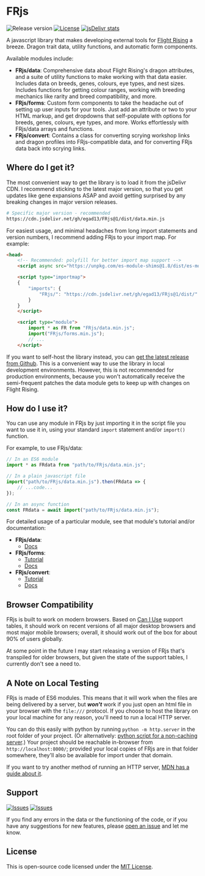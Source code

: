 # FRjs

![Release version][badge_release_version] [![License][badge_license]][link_license] [![jsDelivr stats][badge_jsdelivr]][link_jsdelivr]

 A javascript library that makes developing external tools for [Flight Rising](https://www1.flightrising.com/) a breeze. Dragon trait data, utility functions, and automatic form components.

Available modules include:

- **FRjs/data**: Comprehensive data about Flight Rising's dragon attributes, and a suite of utility functions to make working with that data easier. Includes data on breeds, genes, colours, eye types, and nest sizes. Includes functions for getting colour ranges, working with breeding mechanics like rarity and breed compatibility, and more.
- **FRjs/forms**: Custom form components to take the headache out of setting up user inputs for your tools. Just add an attribute or two to your HTML markup, and get dropdowns that self-populate with options for breeds, genes, colours, eye types, and more. Works effortlessly with FRjs/data arrays and functions.
- **FRjs/convert**: Contains a class for converting scrying workshop links and dragon profiles into FRjs-compatible data, and for converting FRjs data back into scrying links.

## Where do I get it?

The most convenient way to get the library is to load it from the jsDelivr CDN. I recommend sticking to the latest major version, so that you get updates like gene expansions ASAP and avoid getting surprised by any breaking changes in major version releases.
```bash
# Specific major version - recommended
https://cdn.jsdelivr.net/gh/egad13/FRjs@1/dist/data.min.js
```

For easiest usage, and minimal headaches from long import statements and version numbers, I recommend adding FRjs to your import map. For example:
```html
<head>
	<!-- Recommended: polyfill for better import map support -->
	<script async src="https://unpkg.com/es-module-shims@1.8/dist/es-module-shims.js"></script>

	<script type="importmap">
	{
		"imports": {
			"FRjs/": "https://cdn.jsdelivr.net/gh/egad13/FRjs@1/dist/"
		}
	}
	</script>

	<script type="module">
		import * as FR from "FRjs/data.min.js";
		import("FRjs/forms.min.js");
		// ...
	</script>
```

If you want to self-host the library instead, you can [get the latest release from Github](https://github.com/egad13/FRjs/releases/latest). This is a convenient way to use the library in local development environments. However, this is not recommended for production environments, because you won't automatically receive the semi-frequent patches the data module gets to keep up with changes on Flight Rising.

## How do I use it?

You can use any module in FRjs by just importing it in the script file you want to use it in, using your standard `import` statement and/or `import()` function.

For example, to use FRjs/data:
```js
// In an ES6 module
import * as FRdata from "path/to/FRjs/data.min.js";

// In a plain javascript file
import("path/to/FRjs/data.min.js").then(FRdata => {
    // ...code...
});

// In an async function
const FRdata = await import("path/to/FRjs/data.min.js");
```

For detailed usage of a particular module, see that module's tutorial and/or documentation:

- **FRjs/data**:
  - [Docs](https://egad13.github.io/FRjs/docs/module-FRjs_data.html)
- **FRjs/forms**:
  - [Tutorial](https://egad13.github.io/FRjs/tutorial-02-fr-forms.html)
  - [Docs](https://egad13.github.io/FRjs/docs/module-FRjs_forms.html)
- **FRjs/convert**:
  - [Tutorial](https://egad13.github.io/FRjs/tutorial-07-fr-convert.html)
  - [Docs](https://egad13.github.io/FRjs/docs/module-FRjs_convert.DragonTraits.html)

## Browser Compatibility

FRjs is built to work on modern browsers. Based on [Can I Use](http://caniuse.com) support tables, it should work on recent versions of all major desktop browsers and most major mobile browsers; overall, it should work out of the box for about 90% of users globally.

At some point in the future I may start releasing a version of FRjs that's transpiled for older browsers, but given the state of the support tables, I currently don't see a need to.

## A Note on Local Testing

FRjs is made of ES6 modules. This means that it will work when the files are being delivered by a server, but ***won't*** work if you just open an html file in your browser with the `file:///` protocol. If you choose to host the library on your local machine for any reason, you'll need to run a local HTTP server.

You can do this easily with python by running `python -m http.server` in the root folder of your project. (Or alternatively: [python script for a non-caching server](https://gist.github.com/egad13/456511ef2cd80e2fa60baee6da41f8ce).) Your project should be reachable in-browser from `http://localhost:8000/`; provided your local copies of FRjs are in that folder somewhere, they'll also be available for import under that domain.

If you want to try another method of running an HTTP server, [MDN has a guide about it](https://developer.mozilla.org/en-US/docs/Learn/Common_questions/Tools_and_setup/set_up_a_local_testing_server).

## Support

[![Issues][badge_issues]][link_issues] [![Issues][badge_pulls]][link_pulls]

If you find any errors in the data or the functioning of the code, or if you have any suggestions for new features, please [open an issue][link_create_issue] and let me know.

## License

This is open-source code licensed under the [MIT License][link_license].



[badge_release_version]:https://img.shields.io/github/release/egad13/FRjs.svg?maxAge=30
[badge_jsdelivr]:https://data.jsdelivr.com/v1/package/gh/egad13/FRjs/badge?style=rounded
[badge_license]:https://img.shields.io/github/license/egad13/FRjs.svg?longCache=true
[badge_issues]:https://img.shields.io/github/issues/egad13/FRjs.svg?maxAge=45
[badge_pulls]:https://img.shields.io/github/issues-pr/egad13/FRjs.svg?maxAge=45

[link_jsdelivr]:https://www.jsdelivr.com/package/gh/egad13/FRjs
[link_license]:https://github.com/egad13/FRjs/blob/master/LICENSE
[link_issues]:https://github.com/egad13/FRjs/issues
[link_pulls]:https://github.com/egad13/FRjs/pulls
[link_create_issue]:https://github.com/egad13/FRjs/issues/new

